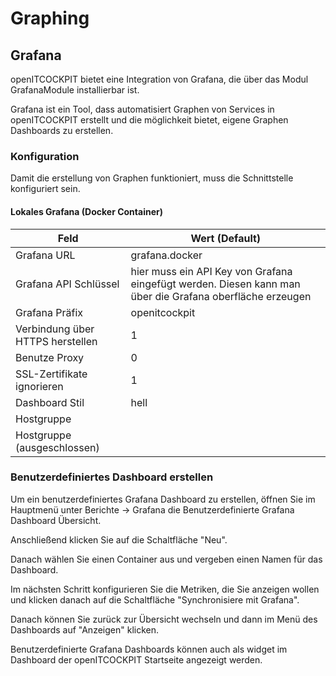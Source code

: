 # Graphing

## Grafana

openITCOCKPIT bietet eine Integration von Grafana, die über das Modul GrafanaModule installierbar ist.

Grafana ist ein Tool, dass automatisiert Graphen von Services in openITCOCKPIT erstellt und die möglichkeit bietet, 
eigene Graphen Dashboards zu erstellen.

### Konfiguration

Damit die erstellung von Graphen funktioniert, muss die Schnittstelle konfiguriert sein.

#### Lokales Grafana (Docker Container)

| Feld | Wert (Default) |
| --- | --- |
| Grafana URL | grafana.docker |
| Grafana API Schlüssel | hier muss ein API Key von Grafana eingefügt werden. Diesen kann man über die Grafana oberfläche erzeugen |
| Grafana Präfix | openitcockpit |
| Verbindung über HTTPS herstellen | 1   |
| Benutze Proxy | 0   |
| SSL-Zertifikate ignorieren | 1   |
| Dashboard Stil | hell |
| Hostgruppe |     |
| Hostgruppe (ausgeschlossen) |     |

### Benutzerdefiniertes Dashboard erstellen

Um ein benutzerdefiniertes Grafana Dashboard zu erstellen, öffnen Sie im Hauptmenü unter Berichte → Grafana die Benutzerdefinierte Grafana Dashboard Übersicht.

Anschließend klicken Sie auf die Schaltfläche "Neu".

Danach wählen Sie einen Container aus und vergeben einen Namen für das Dashboard.

Im nächsten Schritt konfigurieren Sie die Metriken, die Sie anzeigen wollen und klicken danach auf die Schaltfläche "Synchronisiere mit Grafana".

Danach können Sie zurück zur Übersicht wechseln und dann im Menü des Dashboards auf "Anzeigen" klicken.

Benutzerdefinierte Grafana Dashboards können auch als widget im Dashboard der openITCOCKPIT Startseite angezeigt werden.